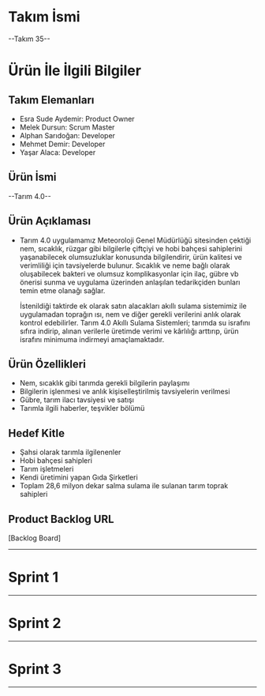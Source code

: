 # **Takım İsmi**

--Takım 35--

# Ürün İle İlgili Bilgiler

## Takım Elemanları

- Esra Sude Aydemir: Product Owner
- Melek Dursun: Scrum Master
- Alphan Sarıdoğan: Developer
- Mehmet Demir: Developer
- Yaşar Alaca: Developer

## Ürün İsmi

--Tarım 4.0--

## Ürün Açıklaması

-  Tarım 4.0 uygulamamız Meteoroloji Genel Müdürlüğü sitesinden çektiği nem, sıcaklık, rüzgar gibi bilgilerle çiftçiyi ve hobi bahçesi sahiplerini yaşanabilecek olumsuzluklar konusunda bilgilendirir, ürün kalitesi ve verimliliği için tavsiyelerde bulunur. Sıcaklık ve neme bağlı olarak oluşabilecek bakteri ve olumsuz komplikasyonlar için ilaç, gübre vb  önerisi sunma ve uygulama üzerinden anlaşılan tedarikçiden bunları temin etme olanağı sağlar.

   İstenildiği taktirde ek olarak satın alacakları akıllı sulama sistemimiz ile uygulamadan toprağın ısı, nem ve diğer gerekli verilerini anlık olarak kontrol edebilirler.
   Tarım 4.0 Akıllı Sulama Sistemleri; tarımda su israfını sıfıra indirip, alınan verilerle üretimde verimi ve kârlılığı arttırıp, ürün israfını minimuma indirmeyi amaçlamaktadır.

## Ürün Özellikleri

- Nem, sıcaklık gibi tarımda gerekli bilgilerin paylaşımı
- Bilgilerin işlenmesi ve anlık kişiselleştirilmiş tavsiyelerin verilmesi
- Gübre, tarım ilacı tavsiyesi ve satışı
- Tarımla ilgili haberler, teşvikler bölümü

## Hedef Kitle

- Şahsi olarak tarımla ilgilenenler
- Hobi bahçesi sahipleri
- Tarım işletmeleri
- Kendi üretimini yapan Gıda Şirketleri
- Toplam 28,6 milyon dekar salma sulama ile sulanan tarım toprak sahipleri


## Product Backlog URL

[Backlog Board]

---

# Sprint 1

---

# Sprint 2


---

# Sprint 3

---